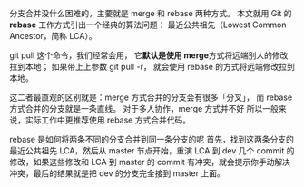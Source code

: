 分支合并没什么困难的，主要就是 merge 和 rebase 两种方式。
本文就用 Git 的 **rebase** 工作方式引出一个经典的算法问题：
最近公共祖先（Lowest Common Ancestor，简称 LCA）。

git pull 这个命令，我们经常会用，
它**默认是使用 merge**方式将远端别人的修改拉到本地；
如果带上上参数 git pull -r，
就会使用 rebase 的方式将远端修改拉到本地。

这二者最直观的区别就是：merge 方式合并的分支会有很多「分叉」，
而 rebase 方式合并的分支就是一条直线。
对于多人协作，merge 方式并不好
所以一般来说，实际工作中更推荐使用 rebase 方式合并代码。

rebase 是如何将两条不同的分支合并到同一条分支的呢
首先，找到这两条分支的最近公共祖先 LCA，然后从 master 节点开始，重演 LCA 到 dev 几个 commit 的修改，如果这些修改和 LCA 到 master 的 commit 有冲突，就会提示你手动解决冲突，最后的结果就是把 dev 的分支完全接到 master 上面。
